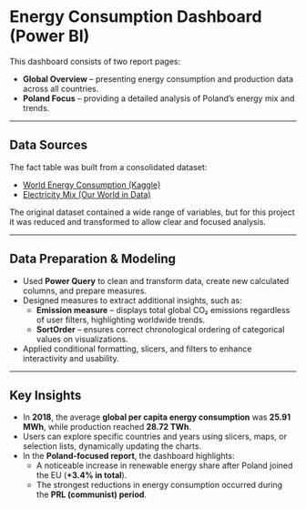 # Energy Consumption Dashboard (Power BI)

This dashboard consists of two report pages:

- **Global Overview** – presenting energy consumption and production data across all countries.  
- **Poland Focus** – providing a detailed analysis of Poland’s energy mix and trends.  

---

## Data Sources
The fact table was built from a consolidated dataset:
- [World Energy Consumption (Kaggle)](https://www.kaggle.com/datasets/pralabhpoudel/world-energy-consumption/data)  
- [Electricity Mix (Our World in Data)](https://ourworldindata.org/electricity-mix)  

The original dataset contained a wide range of variables, but for this project it was reduced and transformed to allow clear and focused analysis.

---

## Data Preparation & Modeling
- Used **Power Query** to clean and transform data, create new calculated columns, and prepare measures.  
- Designed measures to extract additional insights, such as:  
  - **Emission measure** – displays total global CO₂ emissions regardless of user filters, highlighting worldwide trends.  
  - **SortOrder** – ensures correct chronological ordering of categorical values on visualizations.  
- Applied conditional formatting, slicers, and filters to enhance interactivity and usability.  

---

## Key Insights
- In **2018**, the average **global per capita energy consumption** was **25.91 MWh**, while production reached **28.72 TWh**.  
- Users can explore specific countries and years using slicers, maps, or selection lists, dynamically updating the charts.  
- In the **Poland-focused report**, the dashboard highlights:  
  - A noticeable increase in renewable energy share after Poland joined the EU (**+3.4% in total**).  
  - The strongest reductions in energy consumption occurred during the **PRL (communist) period**.  
